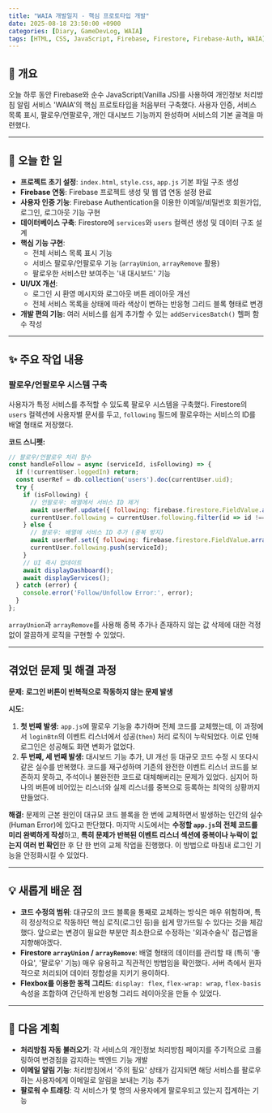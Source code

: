 ```yaml
---
title: "WAIA 개발일지 - 핵심 프로토타입 개발"
date: 2025-08-18 23:50:00 +0900
categories: [Diary, GameDevLog, WAIA]
tags: [HTML, CSS, JavaScript, Firebase, Firestore, Firebase-Auth, WAIA]
---
```


## 👋 개요

오늘 하루 동안 Firebase와 순수 JavaScript(Vanilla JS)를 사용하여 개인정보 처리방침 알림 서비스 'WAIA'의 핵심 프로토타입을 처음부터 구축했다. 사용자 인증, 서비스 목록 표시, 팔로우/언팔로우, 개인 대시보드 기능까지 완성하며 서비스의 기본 골격을 마련했다.

---

## 📝 오늘 한 일

- **프로젝트 초기 설정**: `index.html`, `style.css`, `app.js` 기본 파일 구조 생성
- **Firebase 연동**: Firebase 프로젝트 생성 및 웹 앱 연동 설정 완료
- **사용자 인증 기능**: Firebase Authentication을 이용한 이메일/비밀번호 회원가입, 로그인, 로그아웃 기능 구현
- **데이터베이스 구축**: Firestore에 `services`와 `users` 컬렉션 생성 및 데이터 구조 설계
- **핵심 기능 구현**:
    - 전체 서비스 목록 표시 기능
    - 서비스 팔로우/언팔로우 기능 (`arrayUnion`, `arrayRemove` 활용)
    - 팔로우한 서비스만 보여주는 '내 대시보드' 기능
- **UI/UX 개선**:
    - 로그인 시 환영 메시지와 로그아웃 버튼 레이아웃 개선
    - 전체 서비스 목록을 상태에 따라 색상이 변하는 반응형 그리드 블록 형태로 변경
- **개발 편의 기능**: 여러 서비스를 쉽게 추가할 수 있는 `addServicesBatch()` 헬퍼 함수 작성

---

## ✨ 주요 작업 내용

### 팔로우/언팔로우 시스템 구축

사용자가 특정 서비스를 추적할 수 있도록 팔로우 시스템을 구축했다. Firestore의 `users` 컬렉션에 사용자별 문서를 두고, `following` 필드에 팔로우하는 서비스의 ID를 배열 형태로 저장했다.

**코드 스니펫:**
```javascript
// 팔로우/언팔로우 처리 함수
const handleFollow = async (serviceId, isFollowing) => {
  if (!currentUser.loggedIn) return;
  const userRef = db.collection('users').doc(currentUser.uid);
  try {
    if (isFollowing) {
      // 언팔로우: 배열에서 서비스 ID 제거
      await userRef.update({ following: firebase.firestore.FieldValue.arrayRemove(serviceId) });
      currentUser.following = currentUser.following.filter(id => id !== serviceId);
    } else {
      // 팔로우: 배열에 서비스 ID 추가 (중복 방지)
      await userRef.set({ following: firebase.firestore.FieldValue.arrayUnion(serviceId) }, { merge: true });
      currentUser.following.push(serviceId);
    }
    // UI 즉시 업데이트
    await displayDashboard();
    await displayServices();
  } catch (error) {
    console.error('Follow/Unfollow Error:', error);
  }
};
```
`arrayUnion`과 `arrayRemove`를 사용해 중복 추가나 존재하지 않는 값 삭제에 대한 걱정 없이 깔끔하게 로직을 구현할 수 있었다.

---

## 겪었던 문제 및 해결 과정

**문제:** **로그인 버튼이 반복적으로 작동하지 않는 문제 발생**

**시도:**
1.  **첫 번째 발생:** `app.js`에 팔로우 기능을 추가하며 전체 코드를 교체했는데, 이 과정에서 `loginBtn`의 이벤트 리스너에서 성공(`then`) 처리 로직이 누락되었다. 이로 인해 로그인은 성공해도 화면 변화가 없었다.
2.  **두 번째, 세 번째 발생:** 대시보드 기능 추가, UI 개선 등 대규모 코드 수정 시 또다시 같은 실수를 반복했다. 코드를 재구성하며 기존의 완전한 이벤트 리스너 코드를 보존하지 못하고, 주석이나 불완전한 코드로 대체해버리는 문제가 있었다. 심지어 하나의 버튼에 비어있는 리스너와 실제 리스너를 중복으로 등록하는 최악의 상황까지 만들었다.

**해결:**
문제의 근본 원인이 대규모 코드 블록을 한 번에 교체하면서 발생하는 인간의 실수(Human Error)에 있다고 판단했다. 마지막 시도에서는 **수정할 `app.js`의 전체 코드를 미리 완벽하게 작성**하고, **특히 문제가 반복된 이벤트 리스너 섹션에 중복이나 누락이 없는지 여러 번 확인**한 후 단 한 번의 교체 작업을 진행했다. 이 방법으로 마침내 로그인 기능을 안정화시킬 수 있었다.

---

## 💡 새롭게 배운 점

*   **코드 수정의 범위**: 대규모의 코드 블록을 통째로 교체하는 방식은 매우 위험하며, 특히 정상적으로 작동하던 핵심 로직(로그인 등)을 쉽게 망가뜨릴 수 있다는 것을 체감했다. 앞으로는 변경이 필요한 부분만 최소한으로 수정하는 '외과수술식' 접근법을 지향해야겠다.
*   **Firestore `arrayUnion` / `arrayRemove`**: 배열 형태의 데이터를 관리할 때 (특히 '좋아요', '팔로우' 기능) 매우 유용하고 직관적인 방법임을 확인했다. 서버 측에서 원자적으로 처리되어 데이터 정합성을 지키기 용이하다.
*   **Flexbox를 이용한 동적 그리드**: `display: flex`, `flex-wrap: wrap`, `flex-basis` 속성을 조합하여 간단하게 반응형 그리드 레이아웃을 만들 수 있었다.

---

## 🚀 다음 계획

- **처리방침 자동 불러오기**: 각 서비스의 개인정보 처리방침 페이지를 주기적으로 크롤링하여 변경점을 감지하는 백엔드 기능 개발
- **이메일 알림 기능**: 처리방침에서 '주의 필요' 상태가 감지되면 해당 서비스를 팔로우하는 사용자에게 이메일로 알림을 보내는 기능 추가
- **팔로워 수 트래킹**: 각 서비스가 몇 명의 사용자에게 팔로우되고 있는지 집계하는 기능
